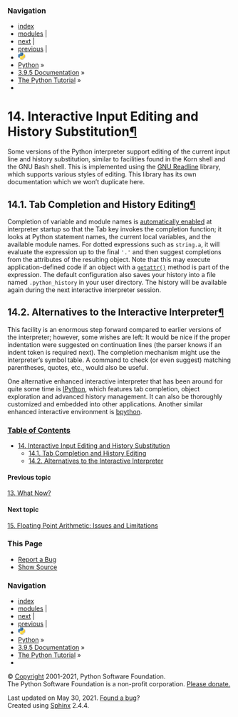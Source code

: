 ### Navigation

- [index](https://docs.python.org/3/genindex.html "General Index")
- [modules](https://docs.python.org/3/py-modindex.html "Python Module Index") |
- [next](floatingpoint.html "15. Floating Point Arithmetic: Issues and Limitations") |
- [previous](whatnow.html "13. What Now?") |
- ![](../_static/py.png)
- [Python](https://www.python.org/) »
- [3.9.5 Documentation](https://docs.python.org/3/index.html) »
- [The Python Tutorial](index.html) »
-

<span id="tut-interacting"></span>

# <span class="section-number">14. </span>Interactive Input Editing and History Substitution<a href="#interactive-input-editing-and-history-substitution" class="headerlink" title="Permalink to this headline">¶</a>

Some versions of the Python interpreter support editing of the current input line and history substitution, similar to facilities found in the Korn shell and the GNU Bash shell. This is implemented using the <a href="https://tiswww.case.edu/php/chet/readline/rltop.html" class="reference external">GNU Readline</a> library, which supports various styles of editing. This library has its own documentation which we won’t duplicate here.

<span id="tut-keybindings"></span>

## <span class="section-number">14.1. </span>Tab Completion and History Editing<a href="#tab-completion-and-history-editing" class="headerlink" title="Permalink to this headline">¶</a>

Completion of variable and module names is <a href="https://docs.python.org/3/library/site.html#rlcompleter-config" class="reference internal"><span class="std std-ref">automatically enabled</span></a> at interpreter startup so that the Tab key invokes the completion function; it looks at Python statement names, the current local variables, and the available module names. For dotted expressions such as `string.a`, it will evaluate the expression up to the final `'.'` and then suggest completions from the attributes of the resulting object. Note that this may execute application-defined code if an object with a <a href="https://docs.python.org/3/reference/datamodel.html#object.__getattr__" class="reference internal" title="object.__getattr__"><code class="sourceCode python"><span class="bu">getattr</span>()</code></a> method is part of the expression. The default configuration also saves your history into a file named `.python_history` in your user directory. The history will be available again during the next interactive interpreter session.

<span id="tut-commentary"></span>

## <span class="section-number">14.2. </span>Alternatives to the Interactive Interpreter<a href="#alternatives-to-the-interactive-interpreter" class="headerlink" title="Permalink to this headline">¶</a>

This facility is an enormous step forward compared to earlier versions of the interpreter; however, some wishes are left: It would be nice if the proper indentation were suggested on continuation lines (the parser knows if an indent token is required next). The completion mechanism might use the interpreter’s symbol table. A command to check (or even suggest) matching parentheses, quotes, etc., would also be useful.

One alternative enhanced interactive interpreter that has been around for quite some time is <a href="https://ipython.org/" class="reference external">IPython</a>, which features tab completion, object exploration and advanced history management. It can also be thoroughly customized and embedded into other applications. Another similar enhanced interactive environment is <a href="https://www.bpython-interpreter.org/" class="reference external">bpython</a>.

### [Table of Contents](https://docs.python.org/3/contents.html)

- <a href="#" class="reference internal">14. Interactive Input Editing and History Substitution</a>
  - <a href="#tab-completion-and-history-editing" class="reference internal">14.1. Tab Completion and History Editing</a>
  - <a href="#alternatives-to-the-interactive-interpreter" class="reference internal">14.2. Alternatives to the Interactive Interpreter</a>

#### Previous topic

[<span class="section-number">13. </span>What Now?](whatnow.html "previous chapter")

#### Next topic

[<span class="section-number">15. </span>Floating Point Arithmetic: Issues and Limitations](floatingpoint.html "next chapter")

### This Page

- [Report a Bug](https://docs.python.org/3/bugs.html)
- [Show Source](https://github.com/python/cpython/blob/3.9/Doc/tutorial/interactive.rst)

### Navigation

- [index](https://docs.python.org/3/genindex.html "General Index")
- [modules](https://docs.python.org/3/py-modindex.html "Python Module Index") |
- [next](floatingpoint.html "15. Floating Point Arithmetic: Issues and Limitations") |
- [previous](whatnow.html "13. What Now?") |
- ![](../_static/py.png)
- [Python](https://www.python.org/) »
- [3.9.5 Documentation](https://docs.python.org/3/index.html) »
- [The Python Tutorial](index.html) »
-

© [Copyright](https://docs.python.org/3/copyright.html) 2001-2021, Python Software Foundation.  
The Python Software Foundation is a non-profit corporation. [Please donate.](https://www.python.org/psf/donations/)

Last updated on May 30, 2021. [Found a bug](https://docs.python.org/3/bugs.html)?  
Created using [Sphinx](https://www.sphinx-doc.org/) 2.4.4.

